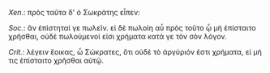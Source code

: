 

*Xen.*: πρὸς ταῦτα δ' ὁ Σωκράτης εἶπεν:



*Soc.*: ἂν ἐπίστηταί γε πωλεῖν. εἰ δὲ πωλοίη αὖ πρὸς τοῦτο ᾧ μὴ ἐπίσταιτο χρῆσθαι, οὐδὲ πωλούμενοί εἰσι χρήματα κατά γε τὸν σὸν λόγον.



*Crit.*: λέγειν ἔοικας, ὦ Σώκρατες, ὅτι οὐδὲ τὸ ἀργύριόν ἐστι χρήματα, εἰ μή τις ἐπίσταιτο χρῆσθαι αὐτῷ.